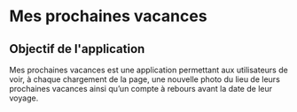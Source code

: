 Mes prochaines vacances
====================

Objectif de l'application
--------------------

Mes prochaines vacances est une application permettant aux utilisateurs de voir, à chaque chargement de la page, une nouvelle photo du lieu de leurs prochaines vacances ainsi qu’un compte à rebours avant la date de leur voyage.
